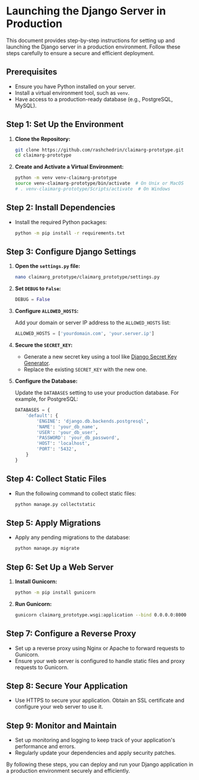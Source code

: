 # Launching the Django Server in Production

This document provides step-by-step instructions for setting up and launching the Django server in a production environment. Follow these steps carefully to ensure a secure and efficient deployment.

## Prerequisites

- Ensure you have Python installed on your server.
- Install a virtual environment tool, such as `venv`.
- Have access to a production-ready database (e.g., PostgreSQL, MySQL).

## Step 1: Set Up the Environment

1. **Clone the Repository:**

   ```bash
   git clone https://github.com/rashchedrin/claimarg-prototype.git
   cd claimarg-prototype
   ```

2. **Create and Activate a Virtual Environment:**

   ```bash
   python -m venv venv-claimarg-prototype
   source venv-claimarg-prototype/bin/activate  # On Unix or MacOS
   # . venv-claimarg-prototype/Scripts/activate  # On Windows
   ```

## Step 2: Install Dependencies

- Install the required Python packages:

  ```bash
  python -m pip install -r requirements.txt
  ```

## Step 3: Configure Django Settings

1. **Open the `settings.py` file:**

   ```bash
   nano claimarg_prototype/claimarg_prototype/settings.py
   ```

2. **Set `DEBUG` to `False`:**

   ```python
   DEBUG = False
   ```

3. **Configure `ALLOWED_HOSTS`:**

   Add your domain or server IP address to the `ALLOWED_HOSTS` list:

   ```python
   ALLOWED_HOSTS = ['yourdomain.com', 'your.server.ip']
   ```

4. **Secure the `SECRET_KEY`:**

   - Generate a new secret key using a tool like [Django Secret Key Generator](https://djecrety.ir/).
   - Replace the existing `SECRET_KEY` with the new one.

5. **Configure the Database:**

   Update the `DATABASES` setting to use your production database. For example, for PostgreSQL:

   ```python
   DATABASES = {
       'default': {
           'ENGINE': 'django.db.backends.postgresql',
           'NAME': 'your_db_name',
           'USER': 'your_db_user',
           'PASSWORD': 'your_db_password',
           'HOST': 'localhost',
           'PORT': '5432',
       }
   }
   ```

## Step 4: Collect Static Files

- Run the following command to collect static files:

  ```bash
  python manage.py collectstatic
  ```

## Step 5: Apply Migrations

- Apply any pending migrations to the database:

  ```bash
  python manage.py migrate
  ```

## Step 6: Set Up a Web Server

1. **Install Gunicorn:**

   ```bash
   python -m pip install gunicorn
   ```

2. **Run Gunicorn:**

   ```bash
   gunicorn claimarg_prototype.wsgi:application --bind 0.0.0.0:8000
   ```

## Step 7: Configure a Reverse Proxy

- Set up a reverse proxy using Nginx or Apache to forward requests to Gunicorn.
- Ensure your web server is configured to handle static files and proxy requests to Gunicorn.

## Step 8: Secure Your Application

- Use HTTPS to secure your application. Obtain an SSL certificate and configure your web server to use it.

## Step 9: Monitor and Maintain

- Set up monitoring and logging to keep track of your application's performance and errors.
- Regularly update your dependencies and apply security patches.

By following these steps, you can deploy and run your Django application in a production environment securely and efficiently.
